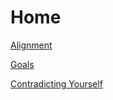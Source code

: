 Home
=============

[Alignment](pages/alignment.md)

[Goals](pages/goals.md)

[Contradicting Yourself](pages/proofbycontradiction.md)


